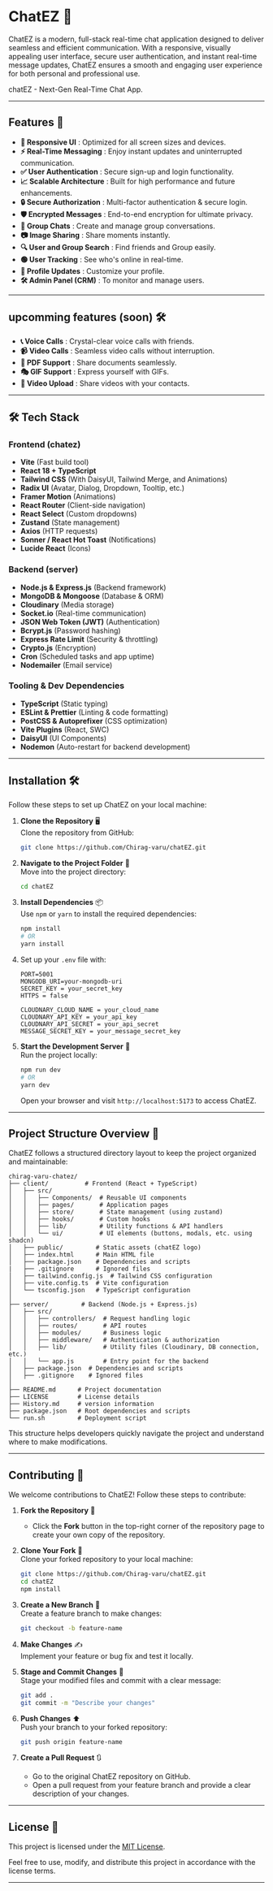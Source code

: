 # **ChatEZ** 💬

ChatEZ is a modern, full-stack real-time chat application designed to deliver seamless and efficient communication. With a responsive, visually appealing user interface, secure user authentication, and instant real-time message updates, ChatEZ ensures a smooth and engaging user experience for both personal and professional use.

chatEZ - Next-Gen Real-Time Chat App.

---

## **Features** 🚀

- **📱 Responsive UI** : Optimized for all screen sizes and devices.
- **⚡ Real-Time Messaging** : Enjoy instant updates and uninterrupted communication.
- **✅ User Authentication** : Secure sign-up and login functionality.
- **📈 Scalable Architecture** : Built for high performance and future enhancements.
- **🔒 Secure Authorization** : Multi-factor authentication & secure login.
- **🛡️ Encrypted Messages** : End-to-end encryption for ultimate privacy.
- **👥 Group Chats** : Create and manage group conversations.
- **📷 Image Sharing** : Share moments instantly.
- **🔍 User and Group Search** : Find friends and Group easily.
- **🟢 User Tracking** : See who's online in real-time.
- **👤 Profile Updates** : Customize your profile.
- **🛠️ Admin Panel (CRM)** : To monitor and manage users.

---

## **upcomming features (soon)** 🛠️

- **📞 Voice Calls** : Crystal-clear voice calls with friends.
- **📹 Video Calls** : Seamless video calls without interruption.
- **📄 PDF Support** : Share documents seamlessly.
- **🎭 GIF Support** : Express yourself with GIFs.
- **🎥 Video Upload** : Share videos with your contacts.

---

## 🛠 Tech Stack  

### **Frontend (chatez)**  
- **Vite** (Fast build tool)  
- **React 18 + TypeScript**  
- **Tailwind CSS** (With DaisyUI, Tailwind Merge, and Animations)  
- **Radix UI** (Avatar, Dialog, Dropdown, Tooltip, etc.)  
- **Framer Motion** (Animations)  
- **React Router** (Client-side navigation)  
- **React Select** (Custom dropdowns)  
- **Zustand** (State management)  
- **Axios** (HTTP requests)  
- **Sonner / React Hot Toast** (Notifications)  
- **Lucide React** (Icons)  

### **Backend (server)**  
- **Node.js & Express.js** (Backend framework)  
- **MongoDB & Mongoose** (Database & ORM)  
- **Cloudinary** (Media storage)  
- **Socket.io** (Real-time communication)  
- **JSON Web Token (JWT)** (Authentication)  
- **Bcrypt.js** (Password hashing)  
- **Express Rate Limit** (Security & throttling)  
- **Crypto.js** (Encryption)  
- **Cron** (Scheduled tasks and app uptime)  
- **Nodemailer** (Email service)  

### **Tooling & Dev Dependencies**  
- **TypeScript** (Static typing)  
- **ESLint & Prettier** (Linting & code formatting)  
- **PostCSS & Autoprefixer** (CSS optimization)  
- **Vite Plugins** (React, SWC)  
- **DaisyUI** (UI Components)  
- **Nodemon** (Auto-restart for backend development)  

---

## **Installation** 🛠️

Follow these steps to set up ChatEZ on your local machine:

1. **Clone the Repository** 🖥️  
   Clone the repository from GitHub:

   ```bash
   git clone https://github.com/Chirag-varu/chatEZ.git
   ```

2. **Navigate to the Project Folder** 📂  
   Move into the project directory:

   ```bash
   cd chatEZ
   ```

3. **Install Dependencies** 📦  
   Use `npm` or `yarn` to install the required dependencies:
   ```bash
   npm install
   # OR
   yarn install
   ```
4. Set up your `.env` file with:

   ```
   PORT=5001
   MONGODB_URI=your-mongodb-uri
   SECRET_KEY = your_secret_key
   HTTPS = false

   CLOUDNARY_CLOUD_NAME = your_cloud_name
   CLOUDNARY_API_KEY = your_api_key
   CLOUDNARY_API_SECRET = your_api_secret
   MESSAGE_SECRET_KEY = your_message_secret_key
   ```

5. **Start the Development Server** 🚀  
   Run the project locally:
   ```bash
   npm run dev
   # OR
   yarn dev
   ```
   Open your browser and visit `http://localhost:5173` to access ChatEZ.

---

## **Project Structure Overview 📂**

ChatEZ follows a structured directory layout to keep the project organized and maintainable:
```
chirag-varu-chatez/
├── client/          # Frontend (React + TypeScript)
│   ├── src/
│   │   ├── Components/  # Reusable UI components
│   │   ├── pages/       # Application pages
│   │   ├── store/       # State management (using zustand)
│   │   ├── hooks/       # Custom hooks
│   │   ├── lib/         # Utility functions & API handlers
│   │   └── ui/          # UI elements (buttons, modals, etc. using shadcn)
│   ├── public/         # Static assets (chatEZ logo)
│   ├── index.html      # Main HTML file
│   ├── package.json    # Dependencies and scripts
|   ├── .gitignore      # Ignored files
│   ├── tailwind.config.js  # Tailwind CSS configuration
│   ├── vite.config.ts  # Vite configuration
│   └── tsconfig.json   # TypeScript configuration
│
├── server/         # Backend (Node.js + Express.js)
│   ├── src/
│   │   ├── controllers/  # Request handling logic
│   │   ├── routes/       # API routes
│   │   ├── modules/      # Business logic
│   │   ├── middleware/   # Authentication & authorization
│   │   ├── lib/          # Utility files (Cloudinary, DB connection, etc.)
│   │   └── app.js        # Entry point for the backend
│   ├── package.json  # Dependencies and scripts
│   ├── .gitignore    # Ignored files
│
├── README.md      # Project documentation
├── LICENSE        # License details
├── History.md     # version information
├── package.json   # Root dependencies and scripts
└── run.sh         # Deployment script
```
This structure helps developers quickly navigate the project and understand where to make modifications.

---

## **Contributing** 🤝

We welcome contributions to ChatEZ! Follow these steps to contribute:

1. **Fork the Repository** 🍴

   - Click the **Fork** button in the top-right corner of the repository page to create your own copy of the repository.

2. **Clone Your Fork** 🔄  
   Clone your forked repository to your local machine:

   ```bash
   git clone https://github.com/Chirag-varu/chatEZ.git
   cd chatEZ
   npm install
   ```

3. **Create a New Branch** 🌱  
   Create a feature branch to make changes:

   ```bash
   git checkout -b feature-name
   ```

4. **Make Changes** ✍️  
   Implement your feature or bug fix and test it locally.

5. **Stage and Commit Changes** 📝  
   Stage your modified files and commit with a clear message:

   ```bash
   git add .
   git commit -m "Describe your changes"
   ```

6. **Push Changes** ⬆️  
   Push your branch to your forked repository:

   ```bash
   git push origin feature-name
   ```

7. **Create a Pull Request** 🔃
   - Go to the original ChatEZ repository on GitHub.
   - Open a pull request from your feature branch and provide a clear description of your changes.

---

## **License** 📜

This project is licensed under the [MIT License](LICENSE).

Feel free to use, modify, and distribute this project in accordance with the license terms.

---
